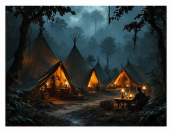 ![A Victorian-era expedition camp at dusk, with canvas tents illuminated by oil lamps. Scientific equipment scattered about, and a dark, ominous jungle looming in the background. Strange shadows cast by the tents don't match their light sources. Photorealistic, detailed, atmospheric, horror elements subtle but present. Style of HP Lovecraft meets National Geographic 1889.](illustration_caption_3.jpeg)
